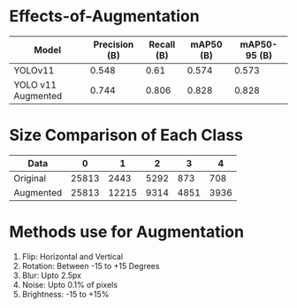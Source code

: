 # Effects-of-Augmentation


| Model       | Precision (B) | Recall (B) | mAP50 (B) | mAP50-95 (B) |
|------------|-------------|-----------|-----------|-------------|
| YOLOv11     | 0.548      | 0.61    | 0.574    | 0.573      |
| YOLO v11 Augmented | 0.744      | 0.806       | 0.828       | 0.828         |


# Size Comparison of Each Class

| Data       | 0 | 1 | 2 | 3 |  4 |
|------------|-------------|-----------|-----------|-------------|-------------|
| Original     | 25813      | 2443    | 5292    | 873      | 708      |
| Augmented     | 25813      | 12215    | 9314    | 4851      | 3936      |


# Methods use for Augmentation

1) Flip: Horizontal and Vertical
2) Rotation: Between -15 to +15 Degrees
3) Blur: Upto 2.5px
4) Noise: Upto 0.1% of pixels
5) Brightness: -15 to +15%
